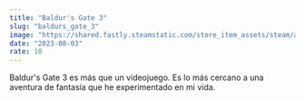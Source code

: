 ```yaml
---
title: "Baldur's Gate 3"
slug: "baldurs_gate_3"
image: "https://shared.fastly.steamstatic.com/store_item_assets/steam/apps/1086940/48a2fcbda8565bb45025e98fd8ebde8a7203f6a0/header.jpg?t=1748346026"
date: "2023-08-03"
rate: 10
---
```


Baldur's Gate 3 es más que un videojuego. Es lo más cercano a una aventura de fantasía que he experimentado en mi vida.